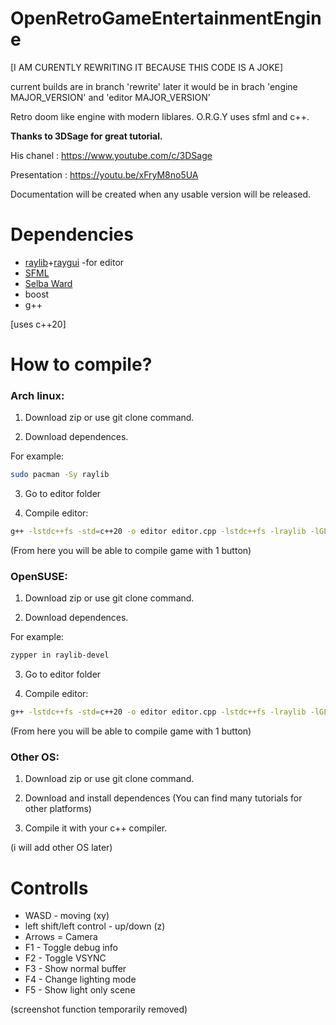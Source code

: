 # OpenRetroGameEntertainmentEngine

[I AM CURENTLY REWRITING IT BECAUSE THIS CODE IS A JOKE]

current builds are in branch 'rewrite' later it would be in brach 'engine MAJOR_VERSION' and 'editor MAJOR_VERSION'

Retro doom like engine with modern liblares. O.R.G.Y uses sfml and c++.

**Thanks to 3DSage for great tutorial.**

His chanel : https://www.youtube.com/c/3DSage

Presentation : https://youtu.be/xFryM8no5UA

Documentation will be created when any usable version will be released.

# Dependencies
* [raylib](https://www.raylib.com/)+[raygui](https://github.com/raysan5/raygui)  -for editor
* [SFML](https://www.sfml-dev.org/)
* [Selba Ward](https://github.com/Hapaxia/SelbaWard)
* boost
* g++

[uses c++20]

# How to compile?

### **Arch linux:**

1. Download zip or use git clone command.

2. Download dependences.

For example:
```sh
sudo pacman -Sy raylib
```
3. Go to editor folder

4. Compile editor:
```sh
g++ -lstdc++fs -std=c++20 -o editor editor.cpp -lstdc++fs -lraylib -lGL -lm -lpthread -ldl -lrt -lX11
```
(From here you will be able to compile game with 1 button)

### **OpenSUSE:**

1. Download zip or use git clone command.

2. Download dependences.

For example:
```sh
zypper in raylib-devel
```

3. Go to editor folder

4. Compile editor:
```sh
g++ -lstdc++fs -std=c++20 -o editor editor.cpp -lstdc++fs -lraylib -lGL -lm -lpthread -ldl -lrt -lX11
```
(From here you will be able to compile game with 1 button)

### **Other OS:**

1. Download zip or use git clone command.

2. Download and install dependences (You can find many tutorials for other platforms)

3. Compile it with your c++ compiler.

(i will add other OS later)

# Controlls

* WASD - moving (xy)
* left shift/left control - up/down (z)
* Arrows = Camera
* F1 - Toggle debug info
* F2 - Toggle VSYNC
* F3 - Show normal buffer
* F4 - Change lighting mode
* F5 - Show light only scene

(screenshot function temporarily removed)








